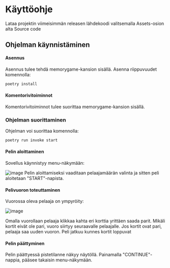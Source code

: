 # Käyttöohje
Lataa projektin viimeisimmän releasen lähdekoodi valitsemalla Assets-osion alta Source code
## Ohjelman käynnistäminen
#### Asennus
Asennus tulee tehdä memorygame-kansion sisällä.
Asenna riippuvuudet komennolla:
```bash
poetry install
```
#### Komentorivitoiminnot
Komentorivitoiminnot tulee suorittaa memorygame-kansion sisällä.
### Ohjelman suorittaminen
Ohjelman voi suorittaa komennolla:
```bash
poetry run invoke start
```
#### Pelin aloittaminen
Sovellus käynnistyy menu-näkymään:

![image](https://github.com/minttugomez/ot-harjoitustyo/assets/116456153/187433cc-c700-4ba2-a583-aada36595a8c)
Pelin aloittamiseksi vaaditaan pelaajamäärän valinta ja sitten peli aloitetaan "START"-napista.
#### Pelivuoron toteuttaminen
Vuorossa oleva pelaaja on ympyröity:

![image](https://github.com/minttugomez/ot-harjoitustyo/assets/116456153/95f88b34-fcdd-4902-bcb4-940edaf074b8)

Omalla vuorollaan pelaaja klikkaa kahta eri korttia yrittäen saada parit.
Mikäli kortit eivät ole pari, vuoro siirtyy seuraavalle pelaajalle. Jos kortit ovat pari, pelaaja saa uuden vuoron.
Peli jatkuu kunnes kortit loppuvat
#### Pelin päättyminen
Pelin päättyessä pistetilanne näkyy näytöllä. Painamalla "CONTINUE"-nappia, pääsee takaisin menu-näkymään.
